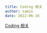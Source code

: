 ```yaml
title: Coding 相关
author: samin
date: 2022-06-16
```

[Coding 相关](https://gaudy-feels-700.notion.site/Coding-99da5d0cf3cb4bdb80346e88d71ff0c4)